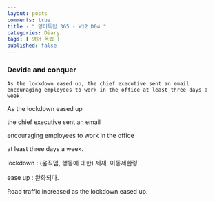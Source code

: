 ```yaml
---
layout: posts
comments: true
title : " 영어독립 365 - W12 D04 "
categories: Diary
tags: [ 영어 독립 ]
published: false
---
```


### Devide and conquer

```text
As the lockdown eased up, the chief executive sent an email encouraging employees to work in the office at least three days a week.
```

As the lockdown eased up

the chief executive sent an email

encouraging employees to work in the office

at least three days a week.

lockdown
 : (움직임, 행동에 대한) 제재, 이동제한령

ease up
 : 완화되다.

Road traffic increased as the lockdown eased up.
